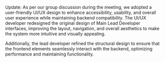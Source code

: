 Update:
As per our group discussion during the meeting, we adopted a user-friendly UI/UX design to enhance accessibility, usability, and overall user experience while maintaining backend compatibility. The UI/UX developer redesigned the original design of Main Lead Developer interfaces, improving the layout, navigation, and overall aesthetics to make the system more intuitive and visually appealing.

Additionally, the lead developer refined the structural design to ensure that the frontend elements seamlessly interact with the backend, optimizing performance and maintaining functionality. 


